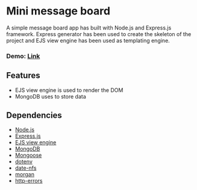 # **Mini message board**

A simple message board app has built with Node.js and Express.js framework. Express generator has been used to create the skeleton of the project and EJS view engine has been used as templating engine.

### Demo: [Link](https://express-message-board-bnt0.onrender.com)

## Features

-   EJS view engine is used to render the DOM
-   MongoDB uses to store data

## Dependencies

-   [Node.js](https://nodejs.org/en)
-   [Express.js](https://expressjs.com/)
-   [EJS view engine](https://ejs.co/)
-   [MongoDB](https://www.mongodb.com/)
-   [Mongoose](https://mongoosejs.com/)
-   [dotenv](https://www.npmjs.com/package/dotenv)
-   [date-nfs](https://date-fns.org/)
-   [morgan](https://www.npmjs.com/package/morgan)
-   [http-errors](https://www.npmjs.com/package/http-errors)
